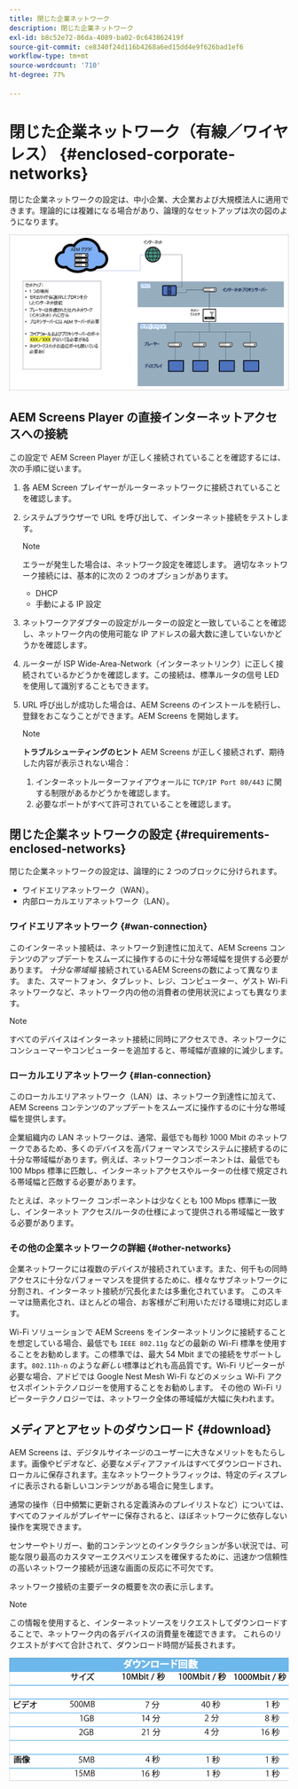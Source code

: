 ```yaml
---
title: 閉じた企業ネットワーク
description: 閉じた企業ネットワーク
exl-id: b8c52e72-86da-4089-ba02-0c643862419f
source-git-commit: ce8340f24d116b4268a6ed15dd4e9f626bad1ef6
workflow-type: tm+mt
source-wordcount: '710'
ht-degree: 77%

---
```


# 閉じた企業ネットワーク（有線／ワイヤレス） {#enclosed-corporate-networks}

閉じた企業ネットワークの設定は、中小企業、大企業および大規模法人に適用できます。理論的には複雑になる場合があり、論理的なセットアップは次の図のようになります。

![](/help/using/assets/enclosed-network-1.png)


## AEM Screens Player の直接インターネットアクセスへの接続

この設定で AEM Screen Player が正しく接続されていることを確認するには、次の手順に従います。

1. 各 AEM Screen プレイヤーがルーターネットワークに接続されていることを確認します。
1. システムブラウザーで URL を呼び出して、インターネット接続をテストします。

   >[!NOTE]
   >エラーが発生した場合は、ネットワーク設定を確認します。 適切なネットワーク接続には、基本的に次の 2 つのオプションがあります。
   >* DHCP
   >* 手動による IP 設定

1. ネットワークアダプターの設定がルーターの設定と一致していることを確認し、ネットワーク内の使用可能な IP アドレスの最大数に達していないかどうかを確認します。

1. ルーターが ISP Wide-Area-Network（インターネットリンク）に正しく接続されているかどうかを確認します。この接続は、標準ルータの信号 LED を使用して識別することもできます。
1. URL 呼び出しが成功した場合は、AEM Screens のインストールを続行し、登録をおこなうことができます。AEM Screens を開始します。

   >[!NOTE]
   >**トラブルシューティングのヒント**
   >AEM Screens が正しく接続されず、期待した内容が表示されない場合：
   >
   >1. インターネットルーターファイアウォールに `TCP/IP Port 80/443` に関する制限があるかどうかを確認します。
   >1. 必要なポートがすべて許可されていることを確認します。

## 閉じた企業ネットワークの設定 {#requirements-enclosed-networks}

閉じた企業ネットワークの設定は、論理的に 2 つのブロックに分けられます。

* ワイドエリアネットワーク（WAN）。
* 内部ローカルエリアネットワーク（LAN）。

### ワイドエリアネットワーク {#wan-connection}

このインターネット接続は、ネットワーク到達性に加えて、AEM Screens コンテンツのアップデートをスムーズに操作するのに十分な帯域幅を提供する必要があります。
*十分な帯域幅* 接続されているAEM Screensの数によって異なります。 また、スマートフォン、タブレット、レジ、コンピューター、ゲスト Wi-Fi ネットワークなど、ネットワーク内の他の消費者の使用状況によっても異なります。

>[!NOTE]
>
>すべてのデバイスはインターネット接続に同時にアクセスでき、ネットワークにコンシューマーやコンピューターを追加すると、帯域幅が直線的に減少します。

### ローカルエリアネットワーク {#lan-connection}

このローカルエリアネットワーク（LAN）は、ネットワーク到達性に加えて、AEM Screens コンテンツのアップデートをスムーズに操作するのに十分な帯域幅を提供します。

企業組織内の LAN ネットワークは、通常、最低でも毎秒 1000 Mbit のネットワークであるため、多くのデバイスを高パフォーマンスでシステムに接続するのに十分な帯域幅があります。例えば、ネットワークコンポーネントは、最低でも 100 Mbps 標準に匹敵し、インターネットアクセスやルーターの仕様で規定される帯域幅と匹敵する必要があります。

たとえば、ネットワーク コンポーネントは少なくとも 100 Mbps 標準に一致し、インターネット アクセス/ルータの仕様によって提供される帯域幅と一致する必要があります。

### その他の企業ネットワークの詳細 {#other-networks}

企業ネットワークには複数のデバイスが接続されています。また、何千もの同時アクセスに十分なパフォーマンスを提供するために、様々なサブネットワークに分割され、インターネット接続が冗長化または多重化されています。
このスキーマは簡素化され、ほとんどの場合、お客様がご利用いただける環境に対応します。

Wi-Fi ソリューションで AEM Screens をインターネットリンクに接続することを想定している場合、最低でも `IEEE 802.11g` などの最新の Wi-Fi 標準を使用することをお勧めします。この標準では、最大 54 Mbit までの接続をサポートします。`802.11h-n` のような&#x200B;*新しい*標準はどれも高品質です。Wi-Fi リピーターが必要な場合、アドビでは Google Nest Mesh Wi-Fi などのメッシュ Wi-Fi アクセスポイントテクノロジーを使用することをお勧めします。
その他の Wi-Fi リピーターテクノロジーでは、ネットワーク全体の帯域幅が大幅に失われます。

## メディアとアセットのダウンロード {#download}

AEM Screens は、デジタルサイネージのユーザーに大きなメリットをもたらします。画像やビデオなど、必要なメディアファイルはすべてダウンロードされ、ローカルに保存されます。主なネットワークトラフィックは、特定のディスプレイに表示される新しいコンテンツがある場合に発生します。

通常の操作（日中頻繁に更新される定義済みのプレイリストなど）については、すべてのファイルがプレイヤーに保存されると、ほぼネットワークに依存しない操作を実現できます。

センサーやトリガー、動的コンテンツとのインタラクションが多い状況では、可能な限り最高のカスタマーエクスペリエンスを確保するために、迅速かつ信頼性の高いネットワーク接続が迅速な画面の反応に不可欠です。

ネットワーク接続の主要データの概要を次の表に示します。

>[!NOTE]
>この情報を使用すると、インターネットソースをリクエストしてダウンロードすることで、ネットワーク内の各デバイスの消費量を確認できます。 これらのリクエストがすべて合計されて、ダウンロード時間が延長されます。

![](/help/using/assets/enclosed-network-download.png)
